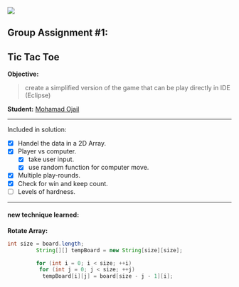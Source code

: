 [![](https://ya.se/wp-content/uploads/2020/11/ya-logo-blue-bg.svg)](https://ya.se)
## Group Assignment #1:
## Tic Tac Toe

**Objective:**
> create a simplified version of the game that can be play directly in IDE (Eclipse)

**Student:** [Mohamad Ojail](https://github.com/MohamadOjail "Mohamad Ojail")

------------


Included in solution:

- [x] Handel the data in a 2D Array.
- [x] Player vs computer.
	- [x] take user input.
	- [x] use random function for computer move.
- [x] Multiple play-rounds.
- [x] Check for win and keep count.
- [ ] Levels of hardness.

------------

#### new technique learned:
**Rotate Array:**
```java
int size = board.length;
		 String[][] tempBoard = new String[size][size];

		 for (int i = 0; i < size; ++i) 
		  for (int j = 0; j < size; ++j) 
		   tempBoard[i][j] = board[size - j - 1][i];
```
